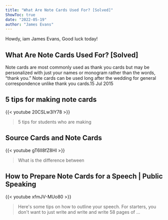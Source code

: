 ```yaml
---
title: "What Are Note Cards Used For? [Solved]"
ShowToc: true 
date: "2022-05-19"
author: "James Evans" 
---
```


Howdy, iam James Evans, Good luck today!
## What Are Note Cards Used For? [Solved]
Note cards are most commonly used as thank you cards but may be personalized with just your names or monogram rather than the words, “thank you.” Note cards can be used long after the wedding for general correspondence unlike thank you cards.15 Jul 2015

## 5 tips for making note cards
{{< youtube 20CSLw3lY78 >}}
>5 tips for students who are making 

## Source Cards and Note Cards
{{< youtube gT6lI8fZ8HI >}}
>What is the difference between 

## How to Prepare Note Cards for a Speech | Public Speaking
{{< youtube xfmJV-MUo80 >}}
>Here's some tips on how to outline your speech. For starters, you don't want to just write and write and write 58 pages of ...

